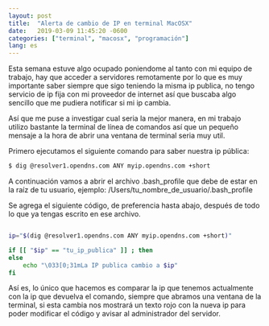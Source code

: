 ```yaml
---
layout: post
title:  "Alerta de cambio de IP en terminal MacOSX"
date:   2019-03-09 11:45:20 -0600
categories: ["terminal", "macosx", "programación"]
lang: es
---
```


Esta semana estuve algo ocupado poniendome al tanto con mi equipo de trabajo, hay que acceder a servidores remotamente por lo que es muy importante saber siempre que sigo teniendo la misma ip publica, no tengo servicio de ip fija con mi proveedor de internet así que buscaba algo sencillo que me pudiera notificar si mi ip cambia.

Así que me puse a investigar cual seria la mejor manera, en mi trabajo utilizo bastante la terminal de línea de comandos así que un pequeño mensaje a la hora de abrir una ventana de terminal seria muy util.

Primero ejecutamos el siguiente comando para saber nuestra ip pública:

```bash
$ dig @resolver1.opendns.com ANY myip.opendns.com +short
```

A continuación vamos a abrir el archivo .bash_profile que debe de estar en la raíz de tu usuario, ejemplo: /Users/tu_nombre_de_usuario/.bash_profile

Se agrega el siguiente código, de preferencia hasta abajo, después de todo lo que ya tengas escrito en ese archivo.

```bash

ip="$(dig @resolver1.opendns.com ANY myip.opendns.com +short)"

if [[ "$ip" == "tu_ip_publica" ]] ; then
else
    echo "\033[0;31mLa IP publica cambio a $ip"
fi

```

Así es, lo único que hacemos es comparar la ip que tenemos actualmente con la ip que devuelva el comando, siempre que abramos una ventana de la terminal, si esta cambia nos mostrará un texto rojo con la nueva ip para poder modificar el código y avisar al administrador del servidor.
